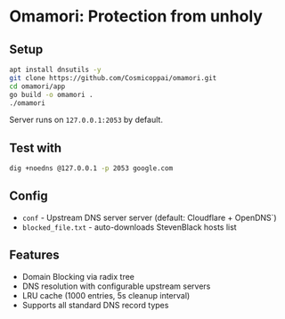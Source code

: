 # Omamori: Protection from unholy

## Setup

```bash
apt install dnsutils -y
git clone https://github.com/Cosmicoppai/omamori.git
cd omamori/app  
go build -o omamori .
./omamori
```

Server runs on `127.0.0.1:2053` by default.

## Test with

```bash
dig +noedns @127.0.0.1 -p 2053 google.com
```

## Config

- `conf` - Upstream DNS server server (default: Cloudflare + OpenDNS`)
- `blocked_file.txt` - auto-downloads StevenBlack hosts list

## Features

- Domain Blocking via radix tree 
- DNS resolution with configurable upstream servers
- LRU cache (1000 entries, 5s cleanup interval)
- Supports all standard DNS record types
